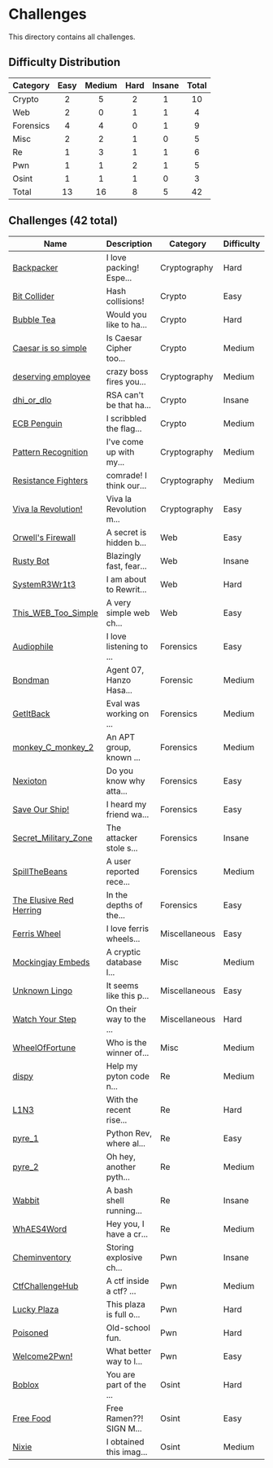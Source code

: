 # Challenges
This directory contains all challenges.

## Difficulty Distribution
| Category | Easy | Medium | Hard | Insane | Total |
| -------- |:----:|:------:|:----:|:------:|:-----:|
| Crypto | 2 | 5 | 2 | 1 | 10 |
| Web | 2 | 0 | 1 | 1 | 4 |
| Forensics | 4 | 4 | 0 | 1 | 9 |
| Misc | 2 | 2 | 1 | 0 | 5 |
| Re | 1 | 3 | 1 | 1 | 6 |
| Pwn | 1 | 1 | 2 | 1 | 5 |
| Osint | 1 | 1 | 1 | 0 | 3 |
| Total | 13 | 16 | 8 | 5 | 42 |


## Challenges (42 total)
| Name | Description | Category | Difficulty | Author |
| ---- | ----------- | -------- | ---------- | ------ |
| [Backpacker](<./cryptography/Backpacker>) | I love packing! Espe... | Cryptography | Hard | Warri |
| [Bit Collider](<./crypto/Bit Collider>) | Hash collisions! | Crypto | Easy | Warri |
| [Bubble Tea](<./crypto/Bubble Tea>) | Would you like to ha... | Crypto | Hard | SpeedFox198 |
| [Caesar is so simple](<./crypto/Caesar is so simple>) | Is Caesar Cipher too... | Crypto | Medium | SpeedFox198 |
| [deserving employee](<./cryptography/deserving employee>) | crazy boss fires you... | Cryptography | Medium | Eugene |
| [dhi_or_dlo](<./crypto/dhi_or_dlo>) | RSA can't be that ha... | Crypto | Insane | Warri |
| [ECB Penguin](<./crypto/ECB Penguin>) | I scribbled the flag... | Crypto | Medium | SpeedFox198 |
| [Pattern Recognition](<./cryptography/Pattern Recognition>) | I've come up with my... | Cryptography | Medium | Andrew |
| [Resistance Fighters](<./cryptography/Resistance Fighters>) | comrade! I think our... | Cryptography | Medium | Jun Jie |
| [Viva la Revolution!](<./cryptography/Viva la Revolution!>) | Viva la Revolution m... | Cryptography | Easy | Jun Jie |
| [Orwell's Firewall](<./web/Orwell's Firewall>) | A secret is hidden b... | Web | Easy | Hu Bowen |
| [Rusty Bot](<./web/Rusty Bot>) | Blazingly fast, fear... | Web | Insane | flyyee |
| [SystemR3Wr1t3](<./web/SystemR3Wr1t3>) | I am about to Rewrit... | Web | Hard | Carl Voller |
| [This_WEB_Too_Simple](<./web/This_WEB_Too_Simple>) | A very simple web ch... | Web | Easy | Liew Wen Yu |
| [Audiophile](<./forensics/Audiophile>) | I love listening to ... | Forensics | Easy | Jun Jie |
| [Bondman](<./forensic/Bondman>) | Agent 07, Hanzo Hasa... | Forensic | Medium | Alden |
| [GetItBack](<./forensics/GetItBack>) | Eval was working on ... | Forensics | Medium | n00bth3b0x |
| [monkey_C_monkey_2](<./forensics/monkey_C_monkey_2>) | An APT group, known ... | Forensics | Medium | gatari |
| [Nexioton](<./forensics/Nexioton>) | Do you know why atta... | Forensics | Easy | n00bth3b0x |
| [Save Our Ship!](<./forensics/Save Our Ship!>) | I heard my friend wa... | Forensics | Easy | Kairos |
| [Secret_Military_Zone](<./forensics/Secret_Military_Zone>) | The attacker stole s... | Forensics | Insane | n00bth3b0x |
| [SpillTheBeans](<./forensics/SpillTheBeans>) | A user reported rece... | Forensics | Medium | n00bth3b0x |
| [The Elusive Red Herring](<./forensics/The Elusive Red Herring>) | In the depths of the... | Forensics | Easy | Jun Jie |
| [Ferris Wheel](<./miscellaneous/Ferris Wheel>) | I love ferris wheels... | Miscellaneous | Easy | Jun Jie |
| [Mockingjay Embeds](<./misc/Mockingjay Embeds>) | A cryptic database l... | Misc | Medium | Kairos |
| [Unknown Lingo](<./miscellaneous/Unknown Lingo>) | It seems like this p... | Miscellaneous | Easy | Jun Jie |
| [Watch Your Step](<./miscellaneous/Watch Your Step>) | On their way to the ... | Miscellaneous | Hard | Mark Bosco |
| [WheelOfFortune](<./misc/WheelOfFortune>) | Who is the winner of... | Misc | Medium | n00bth3b0x |
| [dispy](<./re/dispy>) | Help my pyton code n... | Re | Medium | Warri |
| [L1N3](<./re/L1N3>) | With the recent rise... | Re | Hard | Warri |
| [pyre_1](<./re/pyre_1>) | Python Rev, where al... | Re | Easy | Warri |
| [pyre_2](<./re/pyre_2>) | Oh hey, another pyth... | Re | Medium | Warri |
| [Wabbit](<./re/Wabbit>) | A bash shell running... | Re | Insane | Carl Voller |
| [WhAES4Word](<./re/WhAES4Word>) | Hey you, I have a cr... | Re | Medium | leezhiwei |
| [Cheminventory](<./pwn/Cheminventory>) | Storing explosive ch... | Pwn | Insane | Kaligula |
| [CtfChallengeHub](<./pwn/CtfChallengeHub>) | A ctf inside a ctf? ... | Pwn | Medium | Warri |
| [Lucky Plaza](<./pwn/Lucky Plaza>) | This plaza is full o... | Pwn | Hard | flyyee |
| [Poisoned](<./pwn/Poisoned>) | Old-school fun. | Pwn | Hard | flyyee |
| [Welcome2Pwn!](<./pwn/Welcome2Pwn!>) | What better way to l... | Pwn | Easy | Kaligula |
| [Boblox](<./osint/Boblox>) | You are part of the ... | Osint | Hard | Sora |
| [Free Food](<./osint/Free Food>) | Free Ramen??! SIGN M... | Osint | Easy | SpeedFox198 |
| [Nixie](<./osint/Nixie>) | I obtained this imag... | Osint | Medium | n00bth3b0x |
